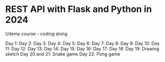 # REST API with Flask and Python in 2024

Udemy course - coding along

Day 1:
Day 2:
Day 3:
Day 4:
Day 5:
Day 6:
Day 7:
Day 8:
Day 9:
Day 10:
Day 11:
Day 12:
Day 13:
Day 14:
Day 15:
Day 16:
Day 17:
Day 18:
Day 19: Drawing sketch
Day 20 and 21: Snake game
Day 22: Pong game
